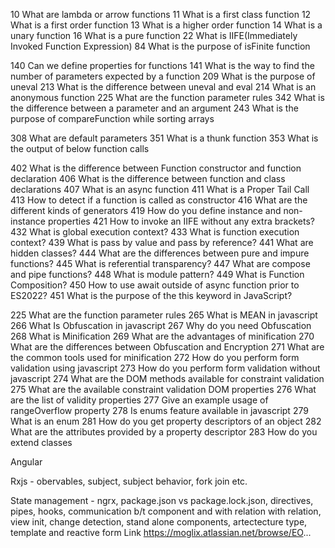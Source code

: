 10	What are lambda or arrow functions
11	What is a first class function
12	What is a first order function
13	What is a higher order function
14	What is a unary function
16	What is a pure function
22	What is IIFE(Immediately Invoked Function Expression)
84	What is the purpose of isFinite function

140	Can we define properties for functions
141	What is the way to find the number of parameters expected by a function
209	What is the purpose of uneval
213	What is the difference between uneval and eval
214	What is an anonymous function
225	What are the function parameter rules
342	What is the difference between a parameter and an argument
243	What is the purpose of compareFunction while sorting arrays

308	What are default parameters
351	What is a thunk function
353	What is the output of below function calls

402	What is the difference between Function constructor and function declaration
406	What is the difference between function and class declarations
407	What is an async function
411	What is a Proper Tail Call
413	How to detect if a function is called as constructor
416	What are the different kinds of generators
419	How do you define instance and non-instance properties
421	How to invoke an IIFE without any extra brackets?
432	What is global execution context?
433	What is function execution context?
439	What is pass by value and pass by reference?
441	What are hidden classes?
444	What are the differences between pure and impure functions?
445	What is referential transparency?
447	What are compose and pipe functions?
448	What is module pattern?
449	What is Function Composition?
450	How to use await outside of async function prior to ES2022?
451	What is the purpose of the this keyword in JavaScript?

225 What are the function parameter rules
265	What is MEAN in javascript
266	What Is Obfuscation in javascript
267	Why do you need Obfuscation
268	What is Minification
269	What are the advantages of minification
270	What are the differences between Obfuscation and Encryption
271	What are the common tools used for minification
272	How do you perform form validation using javascript
273	How do you perform form validation without javascript
274	What are the DOM methods available for constraint validation
275	What are the available constraint validation DOM properties
276	What are the list of validity properties
277	Give an example usage of rangeOverflow property
278	Is enums feature available in javascript
279	What is an enum
281	How do you get property descriptors of an object
282	What are the attributes provided by a property descriptor
283	How do you extend classes


Angular

Rxjs - obervables, subject, subject behavior, fork join etc.

State management - ngrx, package.json vs package.lock.json, directives, pipes, hooks, communication b/t component and with relation with relation, view init, change detection, stand alone components, artectecture type, template and reactive form
Link https://moglix.atlassian.net/browse/EO...

